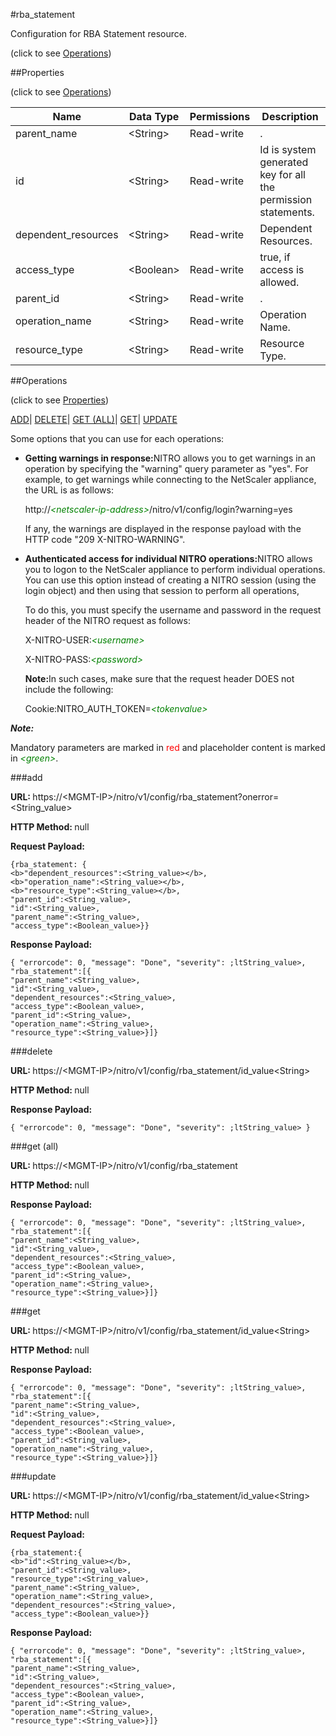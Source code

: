 #rba_statement



Configuration for RBA Statement resource.

<span>(click to see [Operations](#operations))</span>



##Properties 

<span>(click to see [Operations](#operations))</span>





<table><thead><tr><th>Name</th><th>Data Type</th><th>Permissions</th><th>Description</th></tr></thead><tbody><tr><td>parent_name</td><td>&lt;String></td><td>Read-write</td><td>.</td></tr><tr><td>id</td><td>&lt;String></td><td>Read-write</td><td>Id is system generated key for all the permission statements.</td></tr><tr><td>dependent_resources</td><td>&lt;String></td><td>Read-write</td><td>Dependent Resources.</td></tr><tr><td>access_type</td><td>&lt;Boolean></td><td>Read-write</td><td>true, if access is allowed.</td></tr><tr><td>parent_id</td><td>&lt;String></td><td>Read-write</td><td>.</td></tr><tr><td>operation_name</td><td>&lt;String></td><td>Read-write</td><td>Operation Name.</td></tr><tr><td>resource_type</td><td>&lt;String></td><td>Read-write</td><td>Resource Type.</td></tr></tbody></table>

##Operations 

<span>(click to see [Properties](#properties))</span>





[ADD](#add)| [DELETE](#delete)| [GET (ALL)](#get-all)| [GET](#get)| [UPDATE](#update)





Some options that you can use for each operations:

<ul><li><p><b>Getting warnings in response:</b>NITRO allows you to get warnings in an operation by specifying the "warning" query parameter as "yes". For example, to get warnings while connecting to the NetScaler appliance, the URL is as follows:</p><p>http://<span style="color:green;font-style:italic;">&lt;netscaler-ip-address&gt;</span>/nitro/v1/config/login?warning=yes</p><p>If any, the warnings are displayed in the response payload with the HTTP code "209 X-NITRO-WARNING".</p></li><li><p><b>Authenticated access for individual NITRO operations:</b>NITRO allows you to logon to the NetScaler appliance to perform individual operations. You can use this option instead of creating a NITRO session (using the login object) and then using that session to perform all operations,</p><p>To do this, you must specify the username and password in the request header of the NITRO request as follows:</p><p>X-NITRO-USER:<span style="color:green;font-style:italic;">&lt;username&gt;</span></p><p>X-NITRO-PASS:<span style="color:green;font-style:italic;">&lt;password&gt;</span></p><p><b>Note:</b>In such cases, make sure that the request header DOES not include the following:</p><p>Cookie:NITRO_AUTH_TOKEN=<span style="color:green;font-style:italic;">&lt;tokenvalue&gt;</span></p></li></ul>







***Note:*** 

Mandatory parameters are marked in <span style="color:#FF0000;">red</span> and placeholder content is marked in <span style="color:green;font-style:italic">&lt;green&gt;</span>.



###add







<b>URL: </b>https://&lt;MGMT-IP&gt;/nitro/v1/config/rba_statement?onerror=&lt;String_value&gt;

<b>HTTP Method: </b>null

<b>Request Payload: </b>
```
{rba_statement: {
<b>"dependent_resources":<String_value></b>,
<b>"operation_name":<String_value></b>,
<b>"resource_type":<String_value></b>,
"parent_id":<String_value>,
"id":<String_value>,
"parent_name":<String_value>,
"access_type":<Boolean_value>}}
```

<b>Response Payload: </b>
```
{ "errorcode": 0, "message": "Done", "severity": ;ltString_value>, "rba_statement":[{
"parent_name":<String_value>,
"id":<String_value>,
"dependent_resources":<String_value>,
"access_type":<Boolean_value>,
"parent_id":<String_value>,
"operation_name":<String_value>,
"resource_type":<String_value>}]}
```







###delete







<b>URL: </b>https://&lt;MGMT-IP&gt;/nitro/v1/config/rba_statement/id_value&lt;String&gt;

<b>HTTP Method: </b>null

<b>Response Payload: </b>
```
{ "errorcode": 0, "message": "Done", "severity": ;ltString_value> }
```







###get (all)







<b>URL: </b>https://&lt;MGMT-IP&gt;/nitro/v1/config/rba_statement

<b>HTTP Method: </b>null

<b>Response Payload: </b>
```
{ "errorcode": 0, "message": "Done", "severity": ;ltString_value>, "rba_statement":[{
"parent_name":<String_value>,
"id":<String_value>,
"dependent_resources":<String_value>,
"access_type":<Boolean_value>,
"parent_id":<String_value>,
"operation_name":<String_value>,
"resource_type":<String_value>}]}
```







###get







<b>URL: </b>https://&lt;MGMT-IP&gt;/nitro/v1/config/rba_statement/id_value&lt;String&gt;

<b>HTTP Method: </b>null

<b>Response Payload: </b>
```
{ "errorcode": 0, "message": "Done", "severity": ;ltString_value>, "rba_statement":[{
"parent_name":<String_value>,
"id":<String_value>,
"dependent_resources":<String_value>,
"access_type":<Boolean_value>,
"parent_id":<String_value>,
"operation_name":<String_value>,
"resource_type":<String_value>}]}
```







###update







<b>URL: </b>https://&lt;MGMT-IP&gt;/nitro/v1/config/rba_statement/id_value&lt;String&gt;

<b>HTTP Method: </b>null

<b>Request Payload: </b>
```
{rba_statement:{
<b>"id":<String_value></b>,
"parent_id":<String_value>,
"resource_type":<String_value>,
"parent_name":<String_value>,
"operation_name":<String_value>,
"dependent_resources":<String_value>,
"access_type":<Boolean_value>}}
```

<b>Response Payload: </b>
```
{ "errorcode": 0, "message": "Done", "severity": ;ltString_value>, "rba_statement":[{
"parent_name":<String_value>,
"id":<String_value>,
"dependent_resources":<String_value>,
"access_type":<Boolean_value>,
"parent_id":<String_value>,
"operation_name":<String_value>,
"resource_type":<String_value>}]}
```







